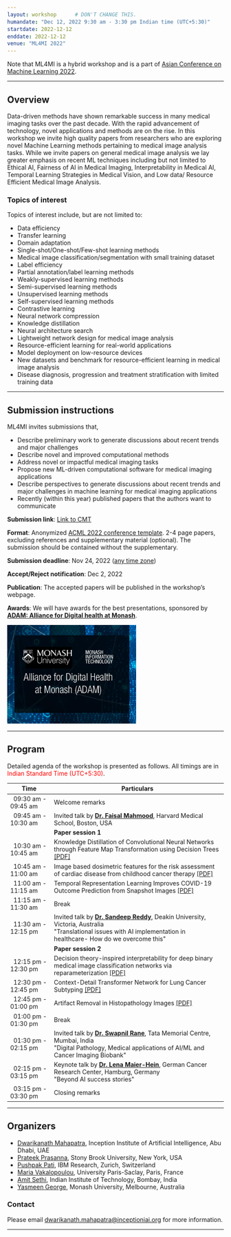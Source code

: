 ```yaml
---
layout: workshop      # DON'T CHANGE THIS.
humandate: "Dec 12, 2022 9:30 am - 3:30 pm Indian time (UTC+5:30)"
startdate: 2022-12-12
enddate: 2022-12-12
venue: "ML4MI 2022"
---
```


Note that ML4MI is a hybrid workshop and is a part of <a href="https://www.acml-conf.org/2022/index.html#hero">Asian Conference on Machine Learning 2022</a>. 

[//]: # (<font color='FF0000'> To attend the workshop, please register for the conference</font>.)
[//]: # (**More details are coming soon, stay tuned.**)
[//]: # (The zoom meeting link can be found at the virtual site and the gather town of ACML 2022.)

<hr/>

<h2>Overview</h2>

<p>
Data-driven methods have shown remarkable success in many medical imaging tasks over the past decade. With the rapid advancement of technology, novel applications and methods are on the rise. In this workshop we invite high quality papers from researchers who are exploring novel Machine Learning methods pertaining to medical image analysis tasks. While we invite papers on general medical image analysis we lay greater emphasis on recent ML techniques including but not limited to Ethical AI, Fairness of AI in Medical Imaging, Interpretability in Medical AI, Temporal Learning Strategies in Medical Vision, and Low data/ Resource Efficient Medical Image Analysis.
</p>

<h3>Topics of interest</h3>

Topics of interest include, but are not limited to:

* Data efficiency
* Transfer learning
* Domain adaptation
* Single-shot/One-shot/Few-shot learning methods
* Medical image classification/segmentation with small training dataset
* Label efficiency
* Partial annotation/label learning methods
* Weakly-supervised learning methods
* Semi-supervised learning methods
* Unsupervised learning methods
* Self-supervised learning methods
* Contrastive learning
* Neural network compression
* Knowledge distillation
* Neural architecture search
* Lightweight network design for medical image analysis
* Resource-efficient learning for real-world applications
* Model deployment on low-resource devices
* New datasets and benchmark for resource-efficient learning in medical image analysis
* Disease diagnosis, progression and treatment stratification with limited training data

<hr/>

<h2>Submission instructions</h2>

ML4MI invites submissions that,
* Describe preliminary work to generate discussions about recent trends and major challenges
* Describe novel and improved computational methods 
*	Address novel or impactful medical imaging tasks 
*	Propose new ML-driven computational software for medical imaging applications 
*	Describe perspectives to generate discussions about recent trends and major challenges in machine learning for medical imaging applications
*	Recently (within this year) published papers that the authors want to communicate

[//]: # (**Submission link [TBA]**: <a href="https://openreview.net/group?id=NeurIPS.cc%2F2022%2FWorkshop%2FLMRL"> Link to OpenReview</a>)

**Submission link**: <a href="https://cmt3.research.microsoft.com/ML4MI2022/Submission/Index"> Link to CMT</a>

**Format**: Anonymized <a href="https://www.acml-conf.org/2022/assets/ACML2022-camera_ready-template.zip">ACML 2022 conference template</a>. 2-4 page papers, excluding references and supplementary material (optional). The submission should be contained without the supplementary.

**Submission deadline**: Nov 24, 2022 (<a href="https://www.timeanddate.com/time/zones/aoe">any time zone</a>)

**Accept/Reject notification**: Dec 2, 2022

**Publication**:
The accepted papers will be published in the workshop’s webpage.

**Awards**: We will have awards for the best presentations, sponsored by <a href="https://www.monash.edu/it/digital-health/initiatives/adam">**ADAM: Alliance for Digital health at Monash**</a>.

<img src="./pictures/ADAM_logo.png" alt="ADAM" width="300" class="center"/>


<hr/>






<h2>Program</h2>
<p>Detailed agenda of the workshop is presented as follows. All timings are in <font color='FF0000'> Indian Standard Time (UTC+5:30)</font>.

<div class="row">
<div class="col-md-8" markdown="1">

| Time                            | Particulars                                                                                                                                                                                                                                        |
|---------------------------------|----------------------------------------------------------------------------------------------------------------------------------------------------------------------------------------------------------------------------------------------------|
| &nbsp;&nbsp;09:30 am - 09:45 am | Welcome remarks                                                                                                                                                                                                                                    |
| &nbsp;&nbsp;09:45 am - 10:30 am | Invited talk by <a href="https://scholar.harvard.edu/faisalmahmood/home"> **Dr. Faisal Mahmood**</a>, Harvard Medical School, Boston, USA                                                                                                          |
| | **Paper session 1**                                                                                                                                                                                                                                |
| &nbsp;&nbsp;10:30 am - 10:45 am | Knowledge Distillation of Convolutional Neural Networks through Feature Map Transformation using Decision Trees <a href="https://ibm.box.com/s/v4ssfc2pm2kkcb8qkejam9m0da3yzcen">[PDF]</a>                                                                                                                |
| &nbsp;&nbsp;10:45 am - 11:00 am | Image based dosimetric features for the risk assessment of cardiac disease from childhood cancer therapy <a href="https://ibm.box.com/s/7evff5dhi6xgdf5c39g29yqdaq2g5p1o">[PDF]</a>                                                                                                                                          |
| &nbsp;&nbsp;11:00 am - 11:15 am | Temporal Representation Learning Improves COVID-19 Outcome Prediction from Snapshot Images <a href="https://ibm.box.com/s/3kr82xprbaf6auauffknki28p5ohs0ks">[PDF]</a>                                                                                                                                                        |
| &nbsp;&nbsp;11:15 am - 11:30 am | Break                                                                                                                                                                                                                                              |
| &nbsp;&nbsp;11:30 am - 12:15 pm | Invited talk by <a href="https://www.drsandeepreddy.com/"> **Dr. Sandeep Reddy**</a>, Deakin University, Victoria, Australia<br/>"Translational issues with AI implementation in healthcare- How do we overcome this"                              |
| | **Paper session 2**                                                                                                                                                                                                                                |
| &nbsp;&nbsp;12:15 pm - 12:30 pm | Decision theory-inspired interpretability for deep binary medical image classification networks via reparameterization <a href="https://ibm.box.com/s/hrv817iqzsa52v2qz9ym1etthnnsms95">[PDF]</a>                                                                                                                            |
| &nbsp;&nbsp;12:30 pm - 12:45 pm | Context-Detail Transformer Network for Lung Cancer Subtyping <a href="">[PDF]</a>                                                                                                                                                                                      |
| &nbsp;&nbsp;12:45 pm - 01:00 pm | Artifact Removal in Histopathology Images <a href="https://ibm.box.com/s/q1c790tmuh7dq9h929e4uo9nfol847gb">[PDF]</a>                                                                                                                                                                                                         |
| &nbsp;&nbsp;01:00 pm - 01:30 pm | Break                                                                                                                                                                                                                                              |
| &nbsp;&nbsp;01:30 pm - 02:15 pm | Invited talk by <a href="https://www.linkedin.com/in/swapnil-rane-034b0322/?originalSubdomain=in"> **Dr. Swapnil Rane**</a>, Tata Memorial Centre, Mumbai, India<br/>"Digital Pathology, Medical applications of AI/ML and Cancer Imaging Biobank" |
| &nbsp;&nbsp;02:15 pm - 03:15 pm | Keynote talk by <a href="https://www.dkfz.de/en/imsy/team/people/Lena_Maier-Hein.html"> **Dr. Lena Maier-Hein**</a>, German Cancer Research Center, Hamburg, Germany<br/>"Beyond AI success stories"                                               |
| &nbsp;&nbsp;03:15 pm - 03:30 pm | Closing remarks                                                                                                                                                                                                                                    |

</div>
</div>
<hr/>

<h2>Organizers</h2>

<ul>
  <li><a href="https://sites.google.com/site/dwarikanathmahapatra/"> Dwarikanath Mahapatra</a>, Inception Institute of Artificial Intelligence, Abu Dhabi, UAE</li>
  <li><a href="https://bmi.stonybrookmedicine.edu/people/prateek_prasanna"> Prateek Prasanna</a>, Stony Brook University, New York, USA</li>
  <li><a href="https://www.linkedin.com/in/pushpakpati/"> Pushpak Pati</a>, IBM Research, Zurich, Switzerland</li>
  <li><a href="https://www.linkedin.com/in/maria-vakalopoulou-8a709395/?originalSubdomain=gr"> Maria Vakalopoulou</a>, University Paris-Saclay, Paris, France</li>
  <li><a href="https://www.ee.iitb.ac.in/web/people/faculty/home/asethi"> Amit  Sethi</a>, Indian Institute of Technology, Bombay, India</li>
  <li><a href="https://research.monash.edu/en/persons/yasmeen-george"> Yasmeen George</a>, Monash University, Melbourne, Australia</li>
</ul>



<h3>Contact</h3>
<p>
Please email <a href="mailto:dwarikanath.mahapatra@inceptioniai.org">dwarikanath.mahapatra@inceptioniai.org</a> for more information.
</p>

<hr/>

